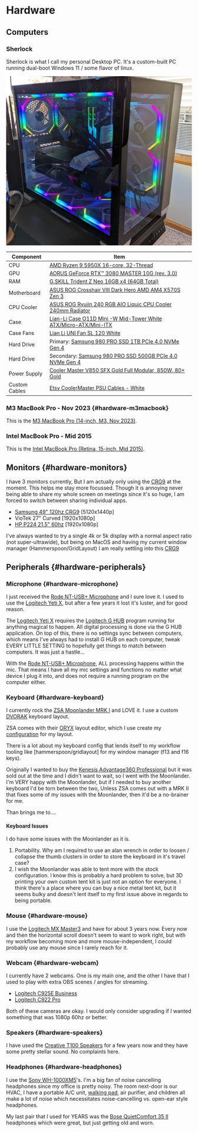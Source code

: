 ---
---
# Hardware

## Computers

### Sherlock

Sherlock is what I call my personal Desktop PC. It's a custom-built PC running dual-boot Windows 11 / some flavor of linux.

![](/img/setup/setup-sherlock-desktop.jpg)

| Component | Item |
| -- | -- |
| CPU | [AMD Ryzen 9 5950X 16-core, 32-Thread](https://a.co/d/4pwKHpI) |
| GPU | [AORUS GeForce RTX™ 3080 MASTER 10G (rev. 3.0)](https://www.gigabyte.com/Graphics-Card/GV-N3080AORUS-M-10GD-rev-30#kf) |
| RAM | [G.SKILL Trident Z Neo 16GB x4 (64GB Total)](https://a.co/d/iHfLS4z) |
| Motherboard | [ASUS ROG Crosshair VIII Dark Hero AMD AM4 X570S Zen 3](https://a.co/d/hjINQ4h) |
| CPU Cooler | [ASUS ROG Ryujin 240 RGB AIO Liquic CPU Cooler 240mm Radiator](https://a.co/d/fmJkpsk) |
| Case | [Lian-Li Case O11D Mini -W Mid-Tower White ATX/Micro-ATX/Mini-ITX](https://a.co/d/fEGMYYr) |
| Case Fans | [Lian Li UNI Fan SL 120 White](https://a.co/d/5ZA5JIP) |
| Hard Drive | Primary: [Samsung 980 PRO SSD 1TB PCIe 4.0 NVMe Gen 4](https://a.co/d/6b3r6GJ) |
| Hard Drive | Secondary: [Samsung 980 PRO SSD 500GB PCIe 4.0 NVMe Gen 4](https://a.co/d/6b3r6GJ) |
| Power Supply | [Cooler Master V850 SFX Gold Full Modular, 850W, 80+ Gold](https://a.co/d/7YxFnKy) |
| Custom Cables | [Etsy CoolerMaster PSU Cables - White](https://www.etsy.com/listing/678008798/coolermaster-full-modular-psu-cables) |

### M3 MacBook Pro - Nov 2023 {#hardware-m3macbook}

This is the [M3 MacBook Pro (14-inch, M3, Nov 2023)](https://support.apple.com/en-us/117735).

### Intel MacBook Pro - Mid 2015

This is the [Intel MacBook Pro (Retina, 15-inch, Mid 2015)](https://support.apple.com/en-us/111955).

## Monitors {#hardware-monitors}

I have 3 monitors currently, But I am actually only using the [CRG9](https://www.samsung.com/us/computing/monitors/gaming/49-crg9-dual-qhd-curved-qled-gaming-monitor-lc49rg90ssnxza/) at the moment. This helps me stay more focussed. Though it is annoying never being able to share my whole screen on meetings since it's so huge, I am forced to switch between sharing individual apps.

- [Samsung 49" 120hz CRG9](https://www.samsung.com/us/computing/monitors/gaming/49-crg9-dual-qhd-curved-qled-gaming-monitor-lc49rg90ssnxza/) [5120x1440p]
- VioTek 27" Curved [1920x1080p]
- [HP P224 21.5" 60hz](https://support.hp.com/us-en/product/product-specs/hp-p224-21.5-inch-monitor/26575345) [1920x1080p]

I've always wanted to try a single 4k or 5k display with a normal aspect ratio (not super-ultrawide), but being on MacOS and having my current window manager (Hammerspoon/GridLayout) I am really settling into this [CRG9](https://www.samsung.com/us/computing/monitors/gaming/49-crg9-dual-qhd-curved-qled-gaming-monitor-lc49rg90ssnxza/)


## Peripherals {#hardware-peripherals}

### Microphone {#hardware-microphone}

I just received the [Rode NT-USB+ Microphone](https://rode.com/en-us/microphones/usb/nt-usb-plus) and I sure love it. I used to use the [Logitech Yeti X](https://www.logitechg.com/en-us/products/streaming-gear/yeti-x-professional-microphone.988-000105.html), but after a few years it lost it's luster, and for good reason.

The [Logitech Yeti X](https://www.logitechg.com/en-us/products/streaming-gear/yeti-x-professional-microphone.988-000105.html) requires the [Logitech G HUB](https://www.logitechg.com/en-us/innovation/g-hub.html) program running for anything magical to happen. All digital processing is done via the G HUB application. On top of this, there is no settings sync between computers, which means I've always had to install G HUB on each computer, tweak EVERY LITTLE SETTING to hopefully get things to match between computers. It was just a hastle...

With the [Rode NT-USB+ Microphone](https://rode.com/en-us/microphones/usb/nt-usb-plus), ALL processing happens within the mic. That means I have all my mic settings and functions no matter what device I plug it into, and does not require a running program on the computer either.

### Keyboard {#hardware-keyboard}

I currently rock the [ZSA Moonlander MRK I](https://www.zsa.io/moonlander) and LOVE it. I use a custom [DVORAK](https://en.wikipedia.org/wiki/Dvorak_keyboard_layout) keyboard layout.

ZSA comes with their [ORYX](https://configure.zsa.io/home) layout editor, which I use create my [configuration](https://configure.zsa.io/moonlander/layouts/j6X5Z/latest/0) for my layout.

There is a lot about my keyboard config that lends itself to my workflow tooling like [hammerspoon/gridlayout] for my window manager (f13 and f16 keys).

Originally I wanted to buy the [Kenesis Advantage360 Professional](https://kinesis-ergo.com/shop/adv360pro/) but it was sold out at the time and I didn't want to wait, so I went with the Moonlander. I'm VERY happy with the Moonlander, but if I needed to buy another keyboard I'd be torn between the two, Unless ZSA comes out with a MRK II that fixes some of my issues with the Moonlander, then it'd be a no-brainer for me.

Than brings me to....

#### Keyboard Issues

I do have some issues with the Moonlander as it is.

1. Portability. Why am I required to use an alan wrench in order to loosen / collapse the thumb clusters in order to store the keyboard in it's travel case?
2. I wish the Moonlander was able to tent more with the stock configuration. I know this is probably a hard problem to solve, but 3D printing your own custom tent kit is just not an option for everyone. I think there's a place where you can buy a nice metal tent kit, but it seems bulky and doesn't lent itself to my first issue above in regards to being portable.

### Mouse {#hardware-mouse}

I use the [Logitech MX Master3]() and have for about 3 years now. Every now and then the horizontal scroll doesn't seem to want to work right, but with my workflow becoming more and more mouse-independent, I could probably use any mouse since I rarely reach for it.

### Webcam {#hardware-webcam}

I currently have 2 webcams. One is my main one, and the other I have that I used to play with extra OBS scenes / angles for streaming.

- [Logitech C925E Business](https://www.logitech.com/en-us/products/webcams/c925e-business-webcam.960-001075.html)
- [Logitech C922 Pro](https://www.logitech.com/en-us/products/webcams/c922-pro-stream-webcam.html)

Both of these cameras are okay. I would only consider upgrading if I wanted something that was 1080p 60hz or better.

### Speakers {#hardware-speakers}

I have used the [Creative T100 Speakers](https://us.creative.com/p/speakers/creative-t100) for a few years now and they have some pretty stellar sound. No complaints here.

### Headphones {#hardware-headphones}

I use the [Sony WH-1000XM5](https://electronics.sony.com/audio/headphones/headband/p/wh1000xm5-b)'s. I'm a big fan of noise cancelling headphones since my office is pretty noisy. The room next-door is our HVAC, I have a portable A/C unit, [walking pad](https://www.urevo.com/products/spacewalk-3s-treadmill), air purifier, and children all make a lot of noise which necessitates noise-cancelling vs. open-ear style headphones.

My last pair that I used for YEARS was the [Bose QuietComfort 35 II](https://global.bose.com/content/consumer_electronics/b2c_catalog/worldwide/websites/en_ae/product/qc35_ii.html) headphones which were great, but just getting old and worn.


